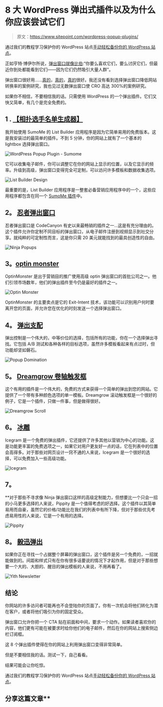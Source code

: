 # 8 大 WordPress 弹出式插件以及为什么你应该尝试它们

> 原文：<https://www.sitepoint.com/wordpress-popup-plugins/>

通过我们的教程学习保护你的 WordPress 站点[手动轻松备份你的 WordPress 站点](https://www.sitepoint.com/premium/screencasts/backup-your-wordpress-sites-manually-and-easily)。

正如亨特·博伊尔所说，[弹出窗口就像比伯](http://www.conversionconference.com/blog/why-you-need-to-test-lightboxes-the-justin-bieber-of-email-marketing/):“你要么喜欢它们，要么讨厌它们，但最近你到处都能看到它们——因为它们仍然吸引大量人群”。

弹出窗口很好用……[真的](http://docs.aweber-static.com/pdfs/interview-social-media-examiner.pdf)，[真的](http://www.christopherspenn.com/2012/07/the-popup-is-back-again/)，[真的](http://www.problogger.net/archives/2008/10/23/how-to-drastically-increase-subscriber-numbers-to-your-email-newsletter/)很好。我还没有看到选择弹出窗口降低网站转换率的案例研究，我也见过无数弹出窗口使 CRO 高达 300%的案例研究。

如果你不相信，不要相信我的话。只需使用 WordPress 的一个弹出插件。它们又快又简单，有几个是完全免费的。

## **1 .** [**【相扑选手名单生成器】**](https://sumome.com/app/list-builder)

我开始使用 SumoMe 的 List Builder 应用程序是因为它简单易用的免费版本。这是我安装过的最简单的插件。不到 5 分钟，你的网站上就有了一个基本的 lightbox 选择弹出窗口。

![WordPress Popup Plugin - Sumome](img/c57b44fe369685927b7137011f6a5a75.png)

它可以收集电子邮件，你可以调整它在你的网站上显示的位置，以及它显示的频率。升级到高级，弹出窗口变得完全可定制，可以访问许多模板和数据收集选项。

![List Builder Design](img/ba24d04e523c460427f2b5d2fa8d3d02.png)

最重要的是，List Builder 应用程序是一整套必备营销应用程序中的一个，这些应用程序都包含在同一个 [SumoMe 插件](https://sumome.com/)中。

## **2。** [**忍者弹出窗口**](http://codecanyon.net/item/ninja-popups-for-wordpress/3476479)

忍者弹出窗口是 CodeCanyon 有史以来最畅销的插件之一…这是有充分理由的。这个插件允许你定制不同目标的弹出窗口，从电子邮件注册到视频显示到社交分享。就纯粹的可定制性而言，这是你只需 20 美元就能找到的最具创造性的自由。

![Ninja Popups](img/0ba89890656464dd9fbe46981edc69ba.png)

## **3。**[**optin monster**](http://optinmonster.com/)

OptinMonster 是出于营销目的推广使用高级 optin 弹出窗口的首批公司之一。他们引领市场数年，他们的弹出插件至今仍是最好的插件之一。

![Optin Monster](img/9811fd2a3a3cb213eca71a1fe6dd7106.png)

OptinMonster 的主要卖点是它的 Exit-Intent 技术，该功能可以识别用户何时要离开您的页面，并允许您在优化的时刻发送一个选择弹出窗口。

## **4。** [**弹出支配**](http://www.popupdomination.com/)

弹出控制是一个伟大的，中等价位的选择，包括所有的功能，你在一个选择弹出寻找。它包括 A/B 测试和各种各样的目标选项，虽然许多模板看起来有点过时，但功能却坚如磐石。

![Popup Domination](img/32234505655084627c1ceb30d5bc6b2d.png)

## **5。** [**Dreamgrow 卷轴触发框**](https://wordpress.org/plugins/dreamgrow-scroll-triggered-box/)

这个有用的插件是一个伟大的，免费的方式来获得一个简单的弹出到您的网站。它提供了一个带有多种颜色选项的单一模板。Dreamgrow 滚动触发框是一个很好的例子，它是一个插件，只做一件事，但是做得很好。

![Dreamgrow Scroll](img/541aa78b0c8524998524c7aa2ac68022.png)

## **6。** [**冰雕**](https://wordpress.org/plugins/icegram/)

Icegram 是一个免费的弹出插件，它还提供了许多其他以营销为中心的功能。这是功能更丰富的免费选项之一，如果它对用户更友好一点的话，它在列表中的位置会高得多。对于那些对网页设计一窍不通的人来说，Icegram 是一个很好的选择，可以免费加入一些高级功能。

![Icegram](img/fb70c7e6479687a2f9cbb0808fee2b0a.png)

## **7。**[](http://pippity.com/)

 **对于那些不寻求像 Ninja 弹出窗口这样的高级定制能力，但想要比一个只会一招的小马更多选择的人来说，Pippity 是一个值得考虑的好选择。这个插件以其简单易用而自豪，虽然它的价格/功能比在我们的列表中有所下降，但对于那些优先考虑易用性的人来说，它是一个有用的选择。

![Pippity](img/27678d1a6ad49383bc6f5de311218d83.png)

## **8。** [**毅迅弹出**](https://wordpress.org/plugins/yith-newsletter-popup/)

如果你正在寻找一个占据整个屏幕的弹出窗口，这个插件是另一个免费的，一招就能做到的。间距和样式只有在你有很多话要说的情况下才起作用，但是对于那些想要一个大的、大胆的、醒目的弹出模板的人来说，不用再看了。

![Yith Newsletter](img/e3c98edabf371ba6e3bd2ee83b5a4eb9.png)

## 结论

你网站的许多访问者可能再也不会登陆你的页面了。你有一次机会将他们转化为潜在客户，或者将他们吸引为你的固定受众。

弹出窗口允许你把一个 CTA 贴在前面和中间，要求一个动作。如果读者喜欢你的内容，他们更有可能在被要求时给你他们的电子邮件，然后在你的网站上搜索侧边栏订阅框。

这 8 个弹出插件使得在你的网站上利用弹出窗口变得非常简单。

但是不要相信我的话。测试一下，自己看看。

结果可能会让你吃惊。

通过我们的教程学习保护你的 WordPress 站点[手动轻松备份你的 WordPress 站点](https://www.sitepoint.com/premium/screencasts/backup-your-wordpress-sites-manually-and-easily)。

## 分享这篇文章**